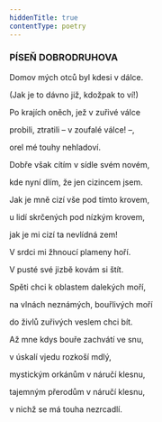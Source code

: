 ```yaml
---
hiddenTitle: true
contentType: poetry
---
```


<section>

### PÍSEŇ DOBRODRUHOVA

Domov mých otců byl kdesi v dálce. 

(Jak je to dávno již, kdožpak to ví!) 

Po krajích oněch, jež v zuřivé válce 

probili, ztratili – v zoufalé válce! –, 

orel mé touhy nehladoví.

</section>

<section>

Dobře však cítím v sídle svém novém, 

kde nyní dlím, že jen cizincem jsem. 

Jak je mně cizí vše pod tímto krovem, 

u lidí skrčených pod nízkým krovem, 

jak je mi cizí ta nevlídná zem!

</section>

<section>

V srdci mi žhnoucí plameny hoří. 

V pusté své jizbě kovám si štít. 

Spěti chci k oblastem dalekých moří, 

na vlnách neznámých, bouřlivých moří 

do živlů zuřivých veslem chci bít.

</section>

<section>

Až mne kdys bouře zachvátí ve snu, 

v úskalí vjedu rozkoší mdlý, 

mystickým orkánům v náručí klesnu,

tajemným přerodům v náručí klesnu, 

v nichž se má touha nezrcadlí.

</section>
